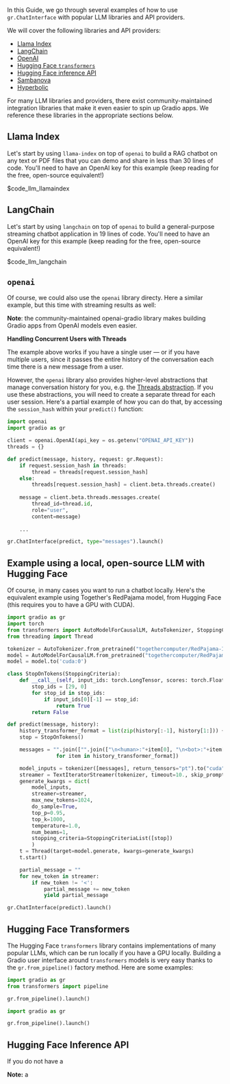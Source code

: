 In this Guide, we go through several examples of how to use `gr.ChatInterface` with popular LLM libraries and API providers.

We will cover the following libraries and API providers:

* [Llama Index](#llama-index)
* [LangChain](#langchain)
* [OpenAI](#openai)
* [Hugging Face `transformers`](#hugging-face-transformers)
* [Hugging Face inference API]()
* [Sambanova]()
* [Hyperbolic]()

For many LLM libraries and providers, there exist community-maintained integration libraries that make it even easier to spin up Gradio apps. We reference these libraries in the appropriate sections below.

## Llama Index

Let's start by using `llama-index` on top of `openai` to build a RAG chatbot on any text or PDF files that you can demo and share in less than 30 lines of code. You'll need to have an OpenAI key for this example (keep reading for the free, open-source equivalent!)

$code_llm_llamaindex

## LangChain

Let's start by using `langchain` on top of `openai` to build a general-purpose streaming chatbot application in 19 lines of code. You'll need to have an OpenAI key for this example (keep reading for the free, open-source equivalent!)

$code_llm_langchain

## `openai`

Of course, we could also use the `openai` library directy. Here a similar example, but this time with streaming results as well:

**Note**: the community-maintained openai-gradio library makes building Gradio apps from OpenAI models even easier. 

**Handling Concurrent Users with Threads**

The example above works if you have a single user — or if you have multiple users, since it passes the entire history of the conversation each time there is a new message from a user. 

However, the `openai` library also provides higher-level abstractions that manage conversation history for you, e.g. the [Threads abstraction](https://platform.openai.com/docs/assistants/how-it-works/managing-threads-and-messages). If you use these abstractions, you will need to create a separate thread for each user session. Here's a partial example of how you can do that, by accessing the `session_hash` within your `predict()` function:

```py
import openai
import gradio as gr

client = openai.OpenAI(api_key = os.getenv("OPENAI_API_KEY"))
threads = {}

def predict(message, history, request: gr.Request):
    if request.session_hash in threads:
        thread = threads[request.session_hash]
    else:
        threads[request.session_hash] = client.beta.threads.create()
        
    message = client.beta.threads.messages.create(
        thread_id=thread.id,
        role="user",
        content=message)
    
    ...

gr.ChatInterface(predict, type="messages").launch()
```

## Example using a local, open-source LLM with Hugging Face

Of course, in many cases you want to run a chatbot locally. Here's the equivalent example using Together's RedPajama model, from Hugging Face (this requires you to have a GPU with CUDA).

```python
import gradio as gr
import torch
from transformers import AutoModelForCausalLM, AutoTokenizer, StoppingCriteria, StoppingCriteriaList, TextIteratorStreamer
from threading import Thread

tokenizer = AutoTokenizer.from_pretrained("togethercomputer/RedPajama-INCITE-Chat-3B-v1")
model = AutoModelForCausalLM.from_pretrained("togethercomputer/RedPajama-INCITE-Chat-3B-v1", torch_dtype=torch.float16)
model = model.to('cuda:0')

class StopOnTokens(StoppingCriteria):
    def __call__(self, input_ids: torch.LongTensor, scores: torch.FloatTensor, **kwargs) -> bool:
        stop_ids = [29, 0]
        for stop_id in stop_ids:
            if input_ids[0][-1] == stop_id:
                return True
        return False

def predict(message, history):
    history_transformer_format = list(zip(history[:-1], history[1:])) + [[message, ""]]
    stop = StopOnTokens()

    messages = "".join(["".join(["\n<human>:"+item[0], "\n<bot>:"+item[1]])
                for item in history_transformer_format])

    model_inputs = tokenizer([messages], return_tensors="pt").to("cuda")
    streamer = TextIteratorStreamer(tokenizer, timeout=10., skip_prompt=True, skip_special_tokens=True)
    generate_kwargs = dict(
        model_inputs,
        streamer=streamer,
        max_new_tokens=1024,
        do_sample=True,
        top_p=0.95,
        top_k=1000,
        temperature=1.0,
        num_beams=1,
        stopping_criteria=StoppingCriteriaList([stop])
        )
    t = Thread(target=model.generate, kwargs=generate_kwargs)
    t.start()

    partial_message = ""
    for new_token in streamer:
        if new_token != '<':
            partial_message += new_token
            yield partial_message

gr.ChatInterface(predict).launch()
```


## Hugging Face Transformers

The Hugging Face `transformers` library contains implementations of many popular LLMs, which can be run locally if you have a GPU locally. Building a Gradio user interface around `transformers` models is very easy thanks to the `gr.from_pipeline()` factory method. Here are some examples:

```py
import gradio as gr
from transformers import pipeline

gr.from_pipeline().launch()
```

```py
import gradio as gr

gr.from_pipeline().launch()
```

## Hugging Face Inference API

If you do not have a 

**Note:** a
